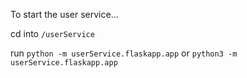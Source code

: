 
To start the user service...

cd into `/userService`

run `python -m userService.flaskapp.app` or `python3 -m userService.flaskapp.app`